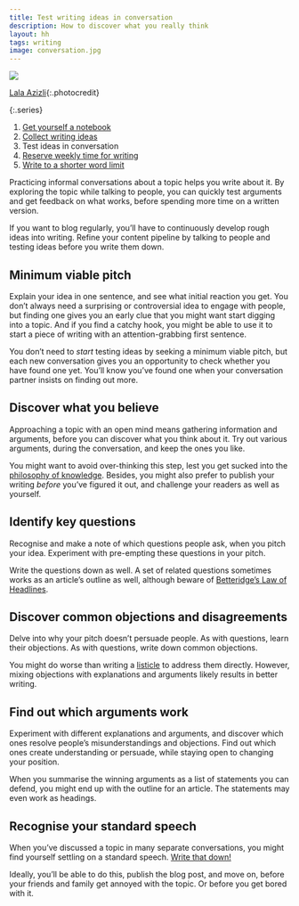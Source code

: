 ```yaml
---
title: Test writing ideas in conversation
description: How to discover what you really think
layout: hh
tags: writing
image: conversation.jpg
---
```


![](conversation.jpg)

[Lala Azizli](https://unsplash.com/photos/RFq4r3VoUgY){:.photocredit}

{:.series}
1. [Get yourself a notebook](get-notebook)
2. [Collect writing ideas](collect-writing-ideas)
3. Test ideas in conversation
4. [Reserve weekly time for writing](reserve-writing-time)
5. [Write to a shorter word limit](article-word-limit)

Practicing informal conversations about a topic helps you write about it.
By exploring the topic while talking to people, you can quickly test arguments and get feedback on what works, before spending more time on a written version.

If you want to blog regularly, you’ll have to continuously develop rough ideas into writing.
Refine your content pipeline by talking to people and testing ideas before you write them down.

## Minimum viable pitch

Explain your idea in one sentence, and see what initial reaction you get.
You don’t always need a surprising or controversial idea to engage with people, but finding one gives you an early clue that you might want start digging into a topic.
And if you find a catchy hook, you might be able to use it to start a piece of writing with an attention-grabbing first sentence.

You don’t need to _start_ testing ideas by seeking a minimum viable pitch, but each new conversation gives you an opportunity to check whether you have found one yet.
You’ll know you’ve found one when your conversation partner insists on finding out more.

## Discover what you believe

Approaching a topic with an open mind means gathering information and arguments, before you can discover what you think about it.
Try out various arguments, during the conversation, and keep the ones you like.

You might want to avoid over-thinking this step, lest you get sucked into the
[philosophy of knowledge](https://en.wikipedia.org/wiki/Epistemology).
Besides, you might also prefer to publish your writing _before_ you’ve figured it out, and challenge your readers as well as yourself.

## Identify key questions

Recognise and make a note of which questions people ask, when you pitch your idea.
Experiment with pre-empting these questions in your pitch.

Write the questions down as well.
A set of related questions sometimes works as an article’s outline as well,
although beware of [Betteridge’s Law of Headlines](betteridges-law).

## Discover common objections and disagreements

Delve into why your pitch doesn’t persuade people.
As with questions, learn their objections.
As with questions, write down common objections.

You might do worse than writing a [listicle](https://en.wikipedia.org/wiki/Listicle) to address them directly.
However, mixing objections with explanations and arguments likely results in better writing.

## Find out which arguments work

Experiment with different explanations and arguments, and discover which ones resolve people’s misunderstandings and objections.
Find out which ones create understanding or persuade, while staying open to changing your position.

When you summarise the winning arguments as a list of statements you can defend, you might end up with the outline for an article.
The statements may even work as headings.

## Recognise your standard speech

When you’ve discussed a topic in many separate conversations, you might find yourself settling on a standard speech.
[Write that down!](collect-writing-ideas)

Ideally, you’ll be able to do this, publish the blog post, and move on, before your friends and family get annoyed with the topic.
Or before you get bored with it.

